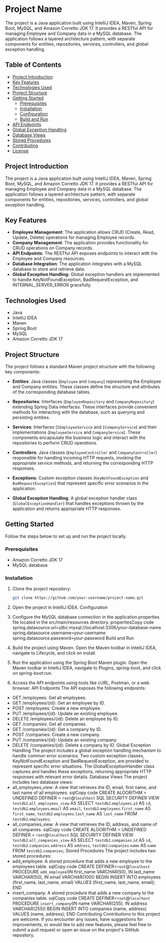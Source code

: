 # Project Name

The project is a Java application built using IntelliJ IDEA, Maven, Spring Boot, MySQL, and Amazon Corretto JDK 17. It provides a RESTful API for managing Employee and Company data in a MySQL database. The application follows a layered architecture pattern, with separate components for entities, repositories, services, controllers, and global exception handling.

## Table of Contents

- [Project Introduction](#project-introduction)
- [Key Features](#key-features)
- [Technologies Used](#technologies-used)
- [Project Structure](#project-structure)
- [Getting Started](#getting-started)
  - [Prerequisites](#prerequisites)
  - [Installation](#installation)
  - [Configuration](#configuration)
  - [Build and Run](#build-and-run)
- [API Endpoints](#api-endpoints)
- [Global Exception Handling](#global-exception-handling)
- [Database Views](#database-views)
- [Stored Procedures](#stored-procedures)
- [Contributing](#contributing)
- [License](#license)

## Project Introduction

The project is a Java application built using IntelliJ IDEA, Maven, Spring Boot, MySQL, and Amazon Corretto JDK 17. It provides a RESTful API for managing Employee and Company data in a MySQL database. The application follows a layered architecture pattern, with separate components for entities, repositories, services, controllers, and global exception handling.

## Key Features

- **Employee Management**: The application allows CRUD (Create, Read, Update, Delete) operations for managing Employee records.
- **Company Management**: The application provides functionality for CRUD operations on Company records.
- **API Endpoints**: The RESTful API exposes endpoints to interact with the Employee and Company resources.
- **Database Integration**: The application integrates with a MySQL database to store and retrieve data.
- **Global Exception Handling**: Global exception handlers are implemented to handle KeyNotFoundException, BadRequestException, and INTERNAL_SERVER_ERROR gracefully.

## Technologies Used

- Java
- IntelliJ IDEA
- Maven
- Spring Boot
- MySQL
- Amazon Corretto JDK 17

## Project Structure

The project follows a standard Maven project structure with the following key components:

- **Entities**: Java classes (`Employee` and `Company`) representing the Employee and Company entities. These classes define the structure and attributes of the corresponding database tables.

- **Repositories**: Interfaces (`EmployeeRepository` and `CompanyRepository`) extending Spring Data interfaces. These interfaces provide convenient methods for interacting with the database, such as querying and persisting entities.

- **Services**: Interfaces (`IEmployeeService` and `ICompanyService`) and their implementations (`EmployeeService` and `CompanyService`). These components encapsulate the business logic and interact with the repositories to perform CRUD operations.

- **Controllers**: Java classes (`EmployeeController` and `CompanyController`) responsible for handling incoming HTTP requests, invoking the appropriate service methods, and returning the corresponding HTTP responses.

- **Exceptions**: Custom exception classes (`KeyNotFoundException` and `BadRequestException`) that represent specific error scenarios in the application.

- **Global Exception Handling**: A global exception handler class (`GlobalExceptionHandler`) that handles exceptions thrown by the application and returns appropriate HTTP responses.

## Getting Started

Follow the steps below to set up and run the project locally.

### Prerequisites

- Amazon Corretto JDK 17
- MySQL database

### Installation

1. Clone the project repository:

   ```bash
   git clone https://github.com/your-username/project-name.git


2. Open the project in IntelliJ IDEA.
Configuration
1. Configure the MySQL database connection in the application.properties file located in the src/main/resources directory.
propertiesCopy code
spring.datasource.url=jdbc:mysql://localhost:3306/your-database-name spring.datasource.username=your-username spring.datasource.password=your-password 
Build and Run
1. Build the project using Maven. Open the Maven toolbar in IntelliJ IDEA, navigate to Lifecycle, and click on install.
2. Run the application using the Spring Boot Maven plugin. Open the Maven toolbar in IntelliJ IDEA, navigate to Plugins, spring-boot, and click on spring-boot:run.
3. Access the API endpoints using tools like cURL, Postman, or a web browser.
API Endpoints
The API exposes the following endpoints:
* GET /employees: Get all employees.
* GET /employees/{id}: Get an employee by ID.
* POST /employees: Create a new employee.
* PUT /employees/{id}: Update an existing employee.
* DELETE /employees/{id}: Delete an employee by ID.
* GET /companies: Get all companies.
* GET /companies/{id}: Get a company by ID.
* POST /companies: Create a new company.
* PUT /companies/{id}: Update an existing company.
* DELETE /companies/{id}: Delete a company by ID.
Global Exception Handling
The project includes a global exception handling mechanism to handle common error scenarios. Two custom exception classes, KeyNotFoundException and BadRequestException, are provided to represent specific error situations. The GlobalExceptionHandler class captures and handles these exceptions, returning appropriate HTTP responses with relevant error details.
Database Views
The project includes two database views:
* all_employees_view: A view that retrieves the ID, email, first name, and last name of all employees.
sqlCopy code
CREATE ALGORITHM = UNDEFINED DEFINER = `root`@`localhost` SQL SECURITY DEFINER VIEW `testdb2`.`all_employees_view` AS SELECT `testdb2`.`employees`.`id` AS `id`, `testdb2`.`employees`.`email` AS `email`, `testdb2`.`employees`.`first_name` AS `first_name`, `testdb2`.`employees`.`last_name` AS `last_name` FROM `testdb2`.`employees`; 
* all_companies_view: A view that retrieves the ID, address, and name of all companies.
sqlCopy code
CREATE ALGORITHM = UNDEFINED DEFINER = `root`@`localhost` SQL SECURITY DEFINER VIEW `testdb2`.`all_companies_view` AS SELECT `testdb2`.`companies`.`id` AS `id`, `testdb2`.`companies`.`address` AS `address`, `testdb2`.`companies`.`name` AS `name` FROM `testdb2`.`companies`; 
Stored Procedures
The project includes two stored procedures:
* add_employee: A stored procedure that adds a new employee to the employees table.
sqlCopy code
CREATE DEFINER=`root`@`localhost` PROCEDURE `add_employee`(IN first_name VARCHAR(50), IN last_name VARCHAR(50), IN email VARCHAR(100)) BEGIN INSERT INTO employees (first_name, last_name, email) VALUES (first_name, last_name, email); END 
* insert_company: A stored procedure that adds a new company to the companies table.
sqlCopy code
CREATE DEFINER=`root`@`localhost` PROCEDURE `insert_company`(IN name VARCHAR(255), IN address VARCHAR(255)) BEGIN INSERT INTO companies (name, address) VALUES (name, address); END 
Contributing
Contributions to this project are welcome. If you encounter any issues, have suggestions for improvements, or would like to add new features, please feel free to submit a pull request or open an issue on the project's GitHub repository.

